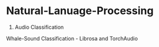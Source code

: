 # Natural-Lanuage-Processing

1. Audio Classification 

Whale-Sound Classification - Librosa and TorchAudio
